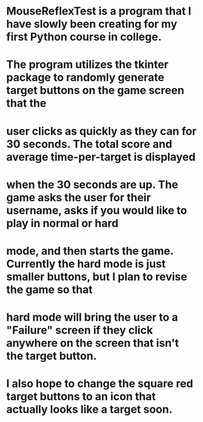 # MouseReflexTest is a program that I have slowly been creating for my first Python course in college.
# The program utilizes the tkinter package to randomly generate target buttons on the game screen that the
# user clicks as quickly as they can for 30 seconds. The total score and average time-per-target is displayed
# when the 30 seconds are up. The game asks the user for their username, asks if you would like to play in normal or hard
# mode, and then starts the game. Currently the hard mode is just smaller buttons, but I plan to revise the game so that 
# hard mode will bring the user to a "Failure" screen if they click anywhere on the screen that isn't the target button. 
# I also hope to change the square red target buttons to an icon that actually looks like a target soon.
